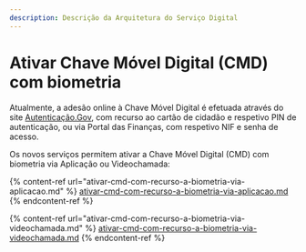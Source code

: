 ```yaml
---
description: Descrição da Arquitetura do Serviço Digital
---
```


# Ativar Chave Móvel Digital (CMD) com biometria

Atualmente, a adesão online à Chave Móvel Digital é efetuada através do site [Autenticação.Gov](https://www.autenticacao.gov.pt/), com recurso ao cartão de cidadão e respetivo PIN de autenticação, ou via Portal das Finanças, com respetivo NIF e senha de acesso.

Os novos serviços permitem ativar a Chave Móvel Digital (CMD) com biometria via Aplicação ou Videochamada:

{% content-ref url="ativar-cmd-com-recurso-a-biometria-via-aplicacao.md" %}
[ativar-cmd-com-recurso-a-biometria-via-aplicacao.md](ativar-cmd-com-recurso-a-biometria-via-aplicacao.md)
{% endcontent-ref %}

{% content-ref url="ativar-cmd-com-recurso-a-biometria-via-videochamada.md" %}
[ativar-cmd-com-recurso-a-biometria-via-videochamada.md](ativar-cmd-com-recurso-a-biometria-via-videochamada.md)
{% endcontent-ref %}
